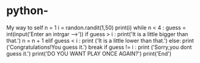 # python-
My way to self
n = 1 
i = randon.randit(1,50)
print(i)
while n < 4 :
  guess = int(input('Enter an intrgar -->'))
  if guess > i :
    print('It is a little bigger than that.')
    n = n + 1
  elif guess < i :
    print ('It is a little lower than that.')
  else:
    print ('Congratulations!You guess it.')
    break
if guess != i :
  print ('Sorry,you dont guess it.')
  print('DO YOU WANT PLAY ONCE AGAIN?')
print('End')
